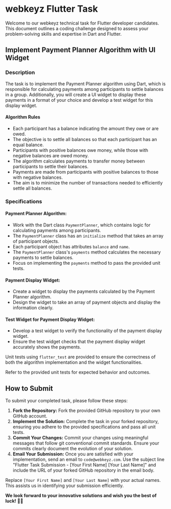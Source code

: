 # webkeyz Flutter Task
Welcome to our webkeyz technical task for Flutter developer candidates. This document outlines a coding challenge designed to assess your problem-solving skills and expertise in Dart and Flutter.

## Implement Payment Planner Algorithm with UI Widget

### Description
The task is to implement the Payment Planner algorithm using Dart, which is responsible for calculating payments among participants to settle balances in a group. Additionally, you will create a UI widget to display these payments in a format of your choice and develop a test widget for this display widget.

#### Algorithm Rules
- Each participant has a balance indicating the amount they owe or are owed.
- The objective is to settle all balances so that each participant has an equal balance.
- Participants with positive balances owe money, while those with negative balances are owed money.
- The algorithm calculates payments to transfer money between participants to settle their balances.
- Payments are made from participants with positive balances to those with negative balances.
- The aim is to minimize the number of transactions needed to efficiently settle all balances.

### Specifications

#### Payment Planner Algorithm:
- Work with the Dart class `PaymentPlanner`, which contains logic for calculating payments among participants.
- The `PaymentPlanner` class has an `initialize` method that takes an array of participant objects.
- Each participant object has attributes `balance` and `name`.
- The `PaymentPlanner` class's `payments` method calculates the necessary payments to settle balances.
- Focus on implementing the `payments` method to pass the provided unit tests.

#### Payment Display Widget:
- Create a widget to display the payments calculated by the Payment Planner algorithm.
- Design the widget to take an array of payment objects and display the information clearly.

#### Test Widget for Payment Display Widget:
- Develop a test widget to verify the functionality of the payment display widget.
- Ensure the test widget checks that the payment display widget accurately shows the payments.

Unit tests using `flutter_test` are provided to ensure the correctness of both the algorithm implementation and the widget functionalities.

Refer to the provided unit tests for expected behavior and outcomes.

## How to Submit
To submit your completed task, please follow these steps:
1. **Fork the Repository:** Fork the provided GitHub repository to your own GitHub account.
2. **Implement the Solution:** Complete the task in your forked repository, ensuring you adhere to the provided specifications and pass all unit tests.
3. **Commit Your Changes:** Commit your changes using meaningful messages that follow git conventional commit standards. Ensure your commits clearly document the evolution of your solution.
4. **Email Your Submission:** Once you are satisfied with your implementation, send an email to `code@webkeyz.com`. Use the subject line "Flutter Task Submission - [Your First Name] [Your Last Name]" and include the URL of your forked GitHub repository in the email body.

Replace `[Your First Name]` and `[Your Last Name]` with your actual names. This assists us in identifying your submission efficiently.

**We look forward to your innovative solutions and wish you the best of luck!** 🚀✨